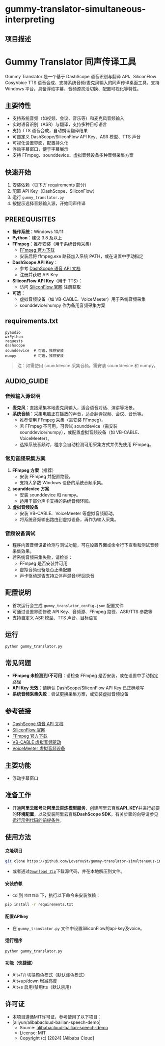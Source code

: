 # gummy-translator-simultaneous-interpreting

## 项目描述

# Gummy Translator 同声传译工具

Gummy Translator 是一个基于 DashScope 语音识别与翻译 API、SiliconFlow CosyVoice TTS 语音合成、支持系统音频/麦克风输入的同声传译桌面工具。支持 Windows 平台，具备浮动字幕、音频源灵活切换、配置可视化等特性。

## 主要特性
- 支持系统音频（如视频、会议、音乐等）和麦克风音频输入
- 实时语音识别（ASR）与翻译，支持多种目标语言
- 支持 TTS 语音合成，自动朗读翻译结果
- 可自定义 DashScope/SiliconFlow API Key、ASR 模型、TTS 声音
- 可视化设置界面，配置持久化
- 浮动字幕窗口，便于字幕展示
- 支持 FFmpeg、sounddevice、虚拟音频设备多种音频采集方案

## 快速开始
1. 安装依赖（见下方 requirements 部分）
2. 配置 API Key（DashScope、SiliconFlow）
3. 运行 `gummy_translator.py`
4. 按提示选择音频输入源，开始同声传译

## PREREQUISITES
- **操作系统**：Windows 10/11
- **Python**：建议 3.8 及以上
- **FFmpeg**：推荐安装（用于系统音频采集）
    - [FFmpeg 官方下载](https://www.gyan.dev/ffmpeg/builds/)
    - 安装后将 ffmpeg.exe 路径加入系统 PATH，或在设置中手动指定
- **DashScope API Key**：
    - 参考 [DashScope 语音 API 文档](https://help.aliyun.com/zh/dashscope/developer-reference/quickstart-2)
    - 注册并获取 API Key
- **SiliconFlow API Key**（用于 TTS）：
    - 访问 [SiliconFlow 官网](https://www.siliconflow.cn/) 注册获取
- **可选**：
    - 虚拟音频设备（如 VB-CABLE、VoiceMeeter）用于系统音频采集
    - sounddevice/numpy 作为备用音频采集方案

## requirements.txt
```
pyaudio
wxPython
requests
dashscope
sounddevice  # 可选，推荐安装
numpy        # 可选，推荐安装
```
> 注：如需使用 sounddevice 采集音频，需安装 sounddevice 和 numpy。

## AUDIO_GUIDE
### 音频输入源说明
- **麦克风**：直接采集本地麦克风输入，适合语音对话、演讲等场景。
- **系统音频**：采集电脑正在播放的声音，适合翻译视频、会议、音乐等。
    - 推荐使用 FFmpeg 采集（需安装 FFmpeg）。
    - 若 FFmpeg 不可用，可尝试 sounddevice（需安装 sounddevice/numpy），或配置虚拟音频设备（如 VB-CABLE、VoiceMeeter）。
    - 选择系统音频时，程序会自动检测可用采集方式并优先使用 FFmpeg。

### 常见音频采集方案
1. **FFmpeg 方案**（推荐）
    - 安装 FFmpeg 并配置路径。
    - 支持大多数 Windows 设备的系统音频采集。
2. **sounddevice 方案**
    - 安装 sounddevice 和 numpy。
    - 适用于部分声卡支持的系统音频环回。
3. **虚拟音频设备**
    - 安装 VB-CABLE、VoiceMeeter 等虚拟音频驱动。
    - 将系统音频输出路由到虚拟设备，再作为输入采集。

### 音频设备调试
- 程序内置音频设备检测与测试功能，可在设置界面或命令行下查看和测试音频采集效果。
- 若系统音频采集失败，请检查：
    - FFmpeg 是否安装并可用
    - 虚拟音频设备是否正确配置
    - 声卡驱动是否支持立体声混音/环回录音

## 配置说明
- 首次运行会生成 `gummy_translator_config.json` 配置文件
- 可通过设置界面修改 API Key、音频源、FFmpeg 路径、ASR/TTS 参数等
- 支持自定义 ASR 模型、TTS 声音、目标语言

## 运行
```bash
python gummy_translator.py
```

## 常见问题
- **FFmpeg 未检测到/不可用**：请检查 FFmpeg 是否安装，或在设置中手动指定路径
- **API Key 无效**：请确认 DashScope/SiliconFlow API Key 已正确填写
- **系统音频采集失败**：尝试更换采集方案，或安装虚拟音频设备

## 参考链接
- [DashScope 语音 API 文档](https://help.aliyun.com/zh/dashscope/developer-reference/quickstart-2)
- [SiliconFlow 官网](https://www.siliconflow.cn/)
- [FFmpeg 官方下载](https://www.gyan.dev/ffmpeg/builds/)
- [VB-CABLE 虚拟音频驱动](https://vb-audio.com/Cable/)
- [VoiceMeeter 虚拟音频设备](https://vb-audio.com/Voicemeeter/)

## 主要功能
- 浮动字幕窗口

## 准备工作

- 开通**阿里云账号**及**阿里云百炼模型服务**、创建阿里云百炼**API\_KEY**并进行必要的**环境配置**，以及安装阿里云百炼**DashScope SDK**，有关步骤的向导请参见[运行示例代码的前提条件](./PREREQUISITES.md)。

## 使用方法

#### 克隆项目

```bash
git clone https://github.com/LoveYou9t/gummy-translator-simultaneous-interpreting.git
```
- 或者通过[`Download Zip`](https://github.com/LoveYou9t/gummy-translator-simultaneous-interpreting/archive/refs/heads/master.zip)下载源代码，并在本地解压到文件。

#### 安装依赖

- cd 到 `项目目录` 下，执行以下命令来安装依赖：

```bash
pip install -r requirements.txt
```

#### 配置APIkey

- 在 `gummy_translator.py` 文件中设置SiliconFlow的api-key及voice。

#### 运行程序

```bash
python gummy_translator.py
```
#### 功能（快捷键）

- Alt+T/t 切换颜色模式（默认浅色模式）
- Alt+up/down 增减亮度
- Alt+s 启用/禁用tts（默认禁用）

## 许可证

- 本项目遵循MIT许可证，参考使用了以下项目：
- [aliyun/alibabacloud-bailian-speech-demo]  
  - Source: [alibabacloud-bailian-speech-demo](https://github.com/aliyun/alibabacloud-bailian-speech-demo)
  - License: MIT  
  - Copyright (c) [2024] [Alibaba Cloud]
